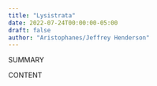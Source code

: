 ```yaml
---
title: "Lysistrata"
date: 2022-07-24T00:00:00-05:00
draft: false
author: "Aristophanes/Jeffrey Henderson"
---
```


SUMMARY

<!--more-->

CONTENT